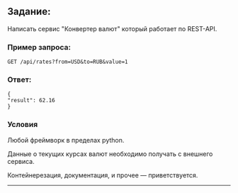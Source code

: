 ## Задание:
Написать сервис "Конвертер валют" который работает по REST-API.
### Пример запроса:
```
GET /api/rates?from=USD&to=RUB&value=1
```
### Ответ:
```
{
"result": 62.16
}
```
### Условия
Любой фреймворк в пределах python.

Данные о текущих курсах валют необходимо получать с внешнего сервиса.

Контейнерезация, документация, и прочее — приветствуется.
___
